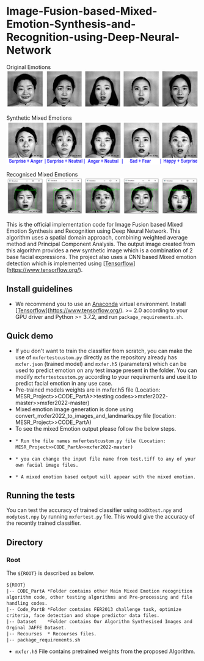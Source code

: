 # Image-Fusion-based-Mixed-Emotion-Synthesis-and-Recognition-using-Deep-Neural-Network
Original Emotions
![Original Emotions](./Recourses/OriginalBaseEmotions.png)

Synthetic Mixed Emotions
![Synthetic Mixed Emotions](./Recourses/SyntheticMixedEmotions.png)

Recognised Mixed Emotions
![Recognised Mixed Emotions](./Recourses/RecognisedMixedEmotions.png)

This is the official implementation code for Image Fusion based Mixed Emotion Synthesis and Recognition using Deep Neural Network. This algorithm uses a spatial domain approach, combining weighted average method and Principal Component Analysis. The output image created from this algorithm provides a new synthetic image which is a combination of 2 base facial expressions. The project also uses a CNN based Mixed emotion detection which is implemented using [[Tensorflow](https://pytorch.org/)](https://www.tensorflow.org/). 

## Install guidelines
- We recommend you to use an [Anaconda](https://www.anaconda.com/) virtual environment. Install [[Tensorflow](https://pytorch.org/)](https://www.tensorflow.org/). >= 2.0 according to your GPU driver and Python >= 3.7.2, and run `package_requirements.sh`.

## Quick demo
- If you don't want to train the classifier from scratch, you can make the use of `mxfertestcustom.py` directly as the repository already has `mxfer.json` (trained        model) and `mxfer.h5` (parameters) which can be used to predict emotion on any test image present in the folder. You can modify `mxfertestcustom.py` according to        your requirements and use it to predict facial emotion in any use case.
- Pre-trained models weights are in mxfer.h5 file (Location: MESR_Project>>CODE_PartA>>testing codes>>mxfer2022-master>>mxfer2022-master)
- Mixed emotion image generation is done using convert_mxfer2022_to_images_and_landmarks.py file (location: MESR_Project>>CODE_PartA)
- To see the mixed Emotion output please follow the below steps.
-     * Run the file names mxfertestcustom.py file (Location: MESR_Project>>CODE_PartA>>mxfer2022-master)
-     * you can change the input file name from test.tiff to any of your own facial image files.
-     * A mixed emotion based output will appear with the mixed emotion.

## Running the tests 
You can test the accuracy of trained classifier using `modXtest.npy` and `modytest.npy` by running `mxfertest.py` file. This would give the accuracy of the recently trained classifier.


## Directory

### Root

The `${ROOT}` is described as below.

```
${ROOT} 
|-- CODE_PartA *Folder contains other Main Mixed Emotion recognition algorithm code, other testing algorithms and Pre-processing and file handling codes.
|-- Code_PartB *Folder contains FER2013 challenge task, optimize criteria, face detection and shape predictor data files.
|-- Dataset    *Folder contains Our Algorithm Synthesised Images and Orginal JAFFE Dataset.
|-- Recourses  * Recourses files. 
|-- package_requirements.sh
```
- `mxfer.h5` File contains pretrained weights from the proposed Algorithm.
